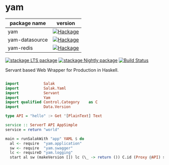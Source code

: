 # yam

| package name | version |
|-|-|
| yam |[![Hackage](https://img.shields.io/hackage/v/yam.svg)](https://hackage.haskell.org/package/yam)|
| yam-datasource |[![Hackage](https://img.shields.io/hackage/v/yam-datasource.svg)](https://hackage.haskell.org/package/yam-datasource)|
| yam-redis |[![Hackage](https://img.shields.io/hackage/v/yam-redis.svg)](https://hackage.haskell.org/package/yam-redis)|

[![stackage LTS package](http://stackage.org/package/yam/badge/lts)](http://stackage.org/lts/package/yam)
[![stackage Nightly package](http://stackage.org/package/yam/badge/nightly)](http://stackage.org/nightly/package/yam)
[![Build Status](https://travis-ci.org/leptonyu/yam.svg?branch=master)](https://travis-ci.org/leptonyu/yam)

Servant based Web Wrapper for Production in Haskell.


```Haskell

import           Salak
import           Salak.Yaml
import           Servant
import           Yam
import qualified Control.Category    as C
import           Data.Version

type API = "hello" :> Get '[PlainText] Text

service :: ServerT API AppSimple
service = return "world"

main = runSalakWith "app" YAML $ do
  al <- require  "yam.application"
  sw <- require  "yam.swagger"
  lc <- requireD "yam.logging"
  start al sw (makeVersion []) lc (\_ -> return ()) C.id (Proxy @API) service

```
